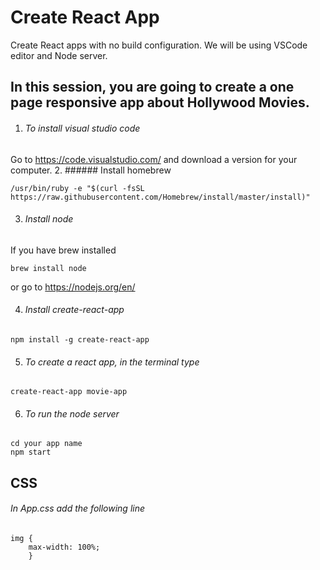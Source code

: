 # Create React App
Create React apps with no build configuration.
We will be using VSCode editor and Node server.
## In this session, you are going to create a one page responsive app about Hollywood Movies.

1.  ###### To install visual studio code

Go to https://code.visualstudio.com/ and download a version for your computer.
2.  ###### Install homebrew
```
/usr/bin/ruby -e "$(curl -fsSL https://raw.githubusercontent.com/Homebrew/install/master/install)"
```
3.  ###### Install node
If you have brew installed
```
brew install node 
```
or go to https://nodejs.org/en/

4.  ###### Install create-react-app
```
npm install -g create-react-app
```
5.  ###### To create a react app, in the terminal type
```
create-react-app movie-app
```

6.  ###### To run the node server
```
cd your app name
npm start
```

## CSS
###### In App.css add the following line
```
img {
    max-width: 100%;
    }
```
